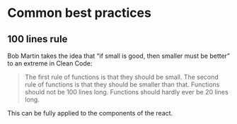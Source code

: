 # Common best practices

## 100 lines rule

Bob Martin takes the idea that “if small is good, then smaller must be better” to an extreme in Clean Code:

> The first rule of functions is that they should be small. The second rule of functions is that they should be smaller than that. Functions should not be 100 lines long. Functions should hardly ever be 20 lines long.

This can be fully applied to the components of the react.